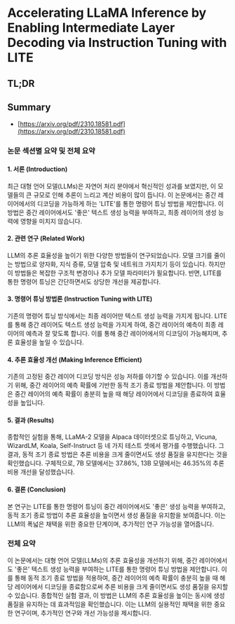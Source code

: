 # Accelerating LLaMA Inference by Enabling Intermediate Layer Decoding via Instruction Tuning with LITE
## TL;DR
## Summary
- [https://arxiv.org/pdf/2310.18581.pdf](https://arxiv.org/pdf/2310.18581.pdf)

### 논문 섹션별 요약 및 전체 요약

#### 1. 서론 (Introduction)
최근 대형 언어 모델(LLMs)은 자연어 처리 분야에서 혁신적인 성과를 보였지만, 이 모델들의 큰 규모로 인해 추론이 느리고 계산 비용이 많이 듭니다. 이 논문에서는 중간 레이어에서의 디코딩을 가능하게 하는 'LITE'를 통한 명령어 튜닝 방법을 제안합니다. 이 방법은 중간 레이어에서도 '좋은' 텍스트 생성 능력을 부여하고, 최종 레이어의 생성 능력에 영향을 미치지 않습니다.

#### 2. 관련 연구 (Related Work)
LLM의 추론 효율성을 높이기 위한 다양한 방법들이 연구되었습니다. 모델 크기를 줄이는 방법으로 양자화, 지식 증류, 모델 압축 및 네트워크 가지치기 등이 있습니다. 하지만 이 방법들은 복잡한 구조적 변경이나 추가 모델 파라미터가 필요합니다. 반면, LITE를 통한 명령어 튜닝은 간단하면서도 상당한 개선을 제공합니다.

#### 3. 명령어 튜닝 방법론 (Instruction Tuning with LITE)
기존의 명령어 튜닝 방식에서는 최종 레이어만 텍스트 생성 능력을 가지게 됩니다. LITE를 통해 중간 레이어도 텍스트 생성 능력을 가지게 하여, 중간 레이어의 예측이 최종 레이어의 예측과 잘 맞도록 합니다. 이를 통해 중간 레이어에서의 디코딩이 가능해지며, 추론 효율성을 높일 수 있습니다.

#### 4. 추론 효율성 개선 (Making Inference Efficient)
기존의 고정된 중간 레이어 디코딩 방식은 성능 저하를 야기할 수 있습니다. 이를 개선하기 위해, 중간 레이어의 예측 확률에 기반한 동적 조기 종료 방법을 제안합니다. 이 방법은 중간 레이어의 예측 확률이 충분히 높을 때 해당 레이어에서 디코딩을 종료하여 효율성을 높입니다.

#### 5. 결과 (Results)
종합적인 실험을 통해, LLaMA-2 모델을 Alpaca 데이터셋으로 튜닝하고, Vicuna, WizardLM, Koala, Self-Instruct 등 네 가지 테스트 셋에서 평가를 수행했습니다. 그 결과, 동적 조기 종료 방법은 추론 비용을 크게 줄이면서도 생성 품질을 유지한다는 것을 확인했습니다. 구체적으로, 7B 모델에서는 37.86%, 13B 모델에서는 46.35%의 추론 비용 개선을 달성했습니다.

#### 6. 결론 (Conclusion)
본 연구는 LITE를 통한 명령어 튜닝이 중간 레이어에서도 '좋은' 생성 능력을 부여하고, 동적 조기 종료 방법이 추론 효율성을 높이면서 생성 품질을 유지함을 보여줍니다. 이는 LLM의 폭넓은 채택을 위한 중요한 단계이며, 추가적인 연구 가능성을 열어줍니다.

### 전체 요약
이 논문에서는 대형 언어 모델(LLMs)의 추론 효율성을 개선하기 위해, 중간 레이어에서도 '좋은' 텍스트 생성 능력을 부여하는 LITE를 통한 명령어 튜닝 방법을 제안합니다. 이를 통해 동적 조기 종료 방법을 적용하여, 중간 레이어의 예측 확률이 충분히 높을 때 해당 레이어에서 디코딩을 종료함으로써 추론 비용을 크게 줄이면서도 생성 품질을 유지할 수 있습니다. 종합적인 실험 결과, 이 방법은 LLM의 추론 효율성을 높이는 동시에 생성 품질을 유지하는 데 효과적임을 확인했습니다. 이는 LLM의 실용적인 채택을 위한 중요한 연구이며, 추가적인 연구와 개선 가능성을 제시합니다.